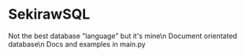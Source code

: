 # SekirawSQL

Not the best database "language" but it's mine\n
Document orientated database\n
Docs and examples in main.py
